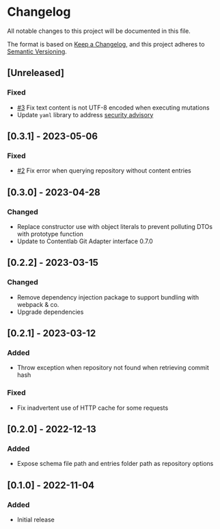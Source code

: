 # Changelog
All notable changes to this project will be documented in this file.

The format is based on [Keep a Changelog](https://keepachangelog.com/en/1.0.0/),
and this project adheres to [Semantic Versioning](https://semver.org/spec/v2.0.0.html).

## [Unreleased]
### Fixed
- [#3](https://github.com/contentlab-sh/git-adapter-github/issues/3) Fix text content is not UTF-8 encoded when executing mutations
- Update `yaml` library to address [security advisory](https://github.com/advisories/GHSA-f9xv-q969-pqx4)

## [0.3.1] - 2023-05-06
### Fixed
- [#2](https://github.com/contentlab-sh/git-adapter-github/issues/2) Fix error when querying repository without content entries

## [0.3.0] - 2023-04-28
### Changed
- Replace constructor use with object literals to prevent polluting DTOs with prototype function
- Update to Contentlab Git Adapter interface 0.7.0

## [0.2.2] - 2023-03-15
### Changed
- Remove dependency injection package to support bundling with webpack & co.
- Upgrade dependencies

## [0.2.1] - 2023-03-12

### Added
- Throw exception when repository not found when retrieving commit hash

### Fixed
- Fix inadvertent use of HTTP cache for some requests

## [0.2.0] - 2022-12-13

### Added
- Expose schema file path and entries folder path as repository options

## [0.1.0] - 2022-11-04

### Added
- Initial release

